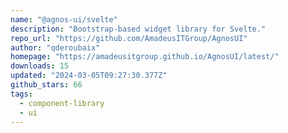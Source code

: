 ```yaml
---
name: "@agnos-ui/svelte"
description: "Bootstrap-based widget library for Svelte."
repo_url: "https://github.com/AmadeusITGroup/AgnosUI"
author: "qderoubaix"
homepage: "https://amadeusitgroup.github.io/AgnosUI/latest/"
downloads: 15
updated: "2024-03-05T09:27:30.377Z"
github_stars: 66
tags: 
  - component-library
  - ui
---
```

